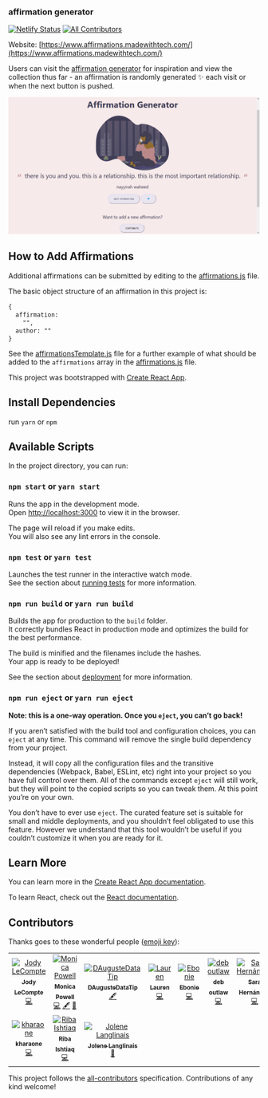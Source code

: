 ### affirmation generator

[![Netlify Status](https://api.netlify.com/api/v1/badges/ec8dd57a-9951-4166-bba9-bb5f99354b29/deploy-status)](https://app.netlify.com/sites/affirmations/deploys)
[![All Contributors](https://img.shields.io/badge/all_contributors-10-orange.svg?style=flat-square)](#contributors)

Website: [https://www.affirmations.madewithtech.com/](https://www.affirmations.madewithtech.com/)


Users can visit the [affirmation generator](https://www.affirmations.madewithtech.com/) for inspiration and view the collection thus far - an affirmation is randomly generated :sparkles: each visit or when the next button is pushed.

![App Screenshot](public/app-screenshot.png)

## How to Add Affirmations

Additional affirmations can be submitted by editing to the [affirmations.js](src/affirmations.js) file.

The basic object structure of an affirmation in this project is:

```
{
  affirmation:
    "",
  author: ""
}
```

See the [affirmationsTemplate.js](src/affirmationTemplate.js) file for a further example of what should be added to the `affirmations` array in the [affirmations.js](src/affirmations.js) file.

This project was bootstrapped with [Create React App](https://github.com/facebook/create-react-app).

## Install Dependencies
run `yarn` or `npm`

## Available Scripts

In the project directory, you can run:

### `npm start` or `yarn start`

Runs the app in the development mode.<br>
Open [http://localhost:3000](http://localhost:3000) to view it in the browser.

The page will reload if you make edits.<br>
You will also see any lint errors in the console.

### `npm test` or `yarn test`

Launches the test runner in the interactive watch mode.<br>
See the section about [running tests](https://facebook.github.io/create-react-app/docs/running-tests) for more information.

### `npm run build` or `yarn run build`

Builds the app for production to the `build` folder.<br>
It correctly bundles React in production mode and optimizes the build for the best performance.

The build is minified and the filenames include the hashes.<br>
Your app is ready to be deployed!

See the section about [deployment](https://facebook.github.io/create-react-app/docs/deployment) for more information.

### `npm run eject` or `yarn run eject`

**Note: this is a one-way operation. Once you `eject`, you can’t go back!**

If you aren’t satisfied with the build tool and configuration choices, you can `eject` at any time. This command will remove the single build dependency from your project.

Instead, it will copy all the configuration files and the transitive dependencies (Webpack, Babel, ESLint, etc) right into your project so you have full control over them. All of the commands except `eject` will still work, but they will point to the copied scripts so you can tweak them. At this point you’re on your own.

You don’t have to ever use `eject`. The curated feature set is suitable for small and middle deployments, and you shouldn’t feel obligated to use this feature. However we understand that this tool wouldn’t be useful if you couldn’t customize it when you are ready for it.

## Learn More

You can learn more in the [Create React App documentation](https://facebook.github.io/create-react-app/docs/getting-started).

To learn React, check out the [React documentation](https://reactjs.org/).

## Contributors

Thanks goes to these wonderful people ([emoji key](https://allcontributors.org/docs/en/emoji-key)):

<!-- ALL-CONTRIBUTORS-LIST:START - Do not remove or modify this section -->
<!-- prettier-ignore -->
<table>
  <tr>
    <td align="center"><a href="https://jodylecompte.com"><img src="https://avatars0.githubusercontent.com/u/38302762?v=4" width="100px;" alt="Jody LeCompte"/><br /><sub><b>Jody LeCompte</b></sub></a><br /><a href="https://github.com/M0nica/affirmation_generator/commits?author=jodylecompte" title="Code">💻</a></td>
    <td align="center"><a href="https://www.aboutmonica.com"><img src="https://avatars0.githubusercontent.com/u/6998954?v=4" width="100px;" alt="Monica Powell"/><br /><sub><b>Monica Powell</b></sub></a><br /><a href="https://github.com/M0nica/affirmation_generator/commits?author=m0nica" title="Code">💻</a> <a href="#content-m0nica" title="Content">🖋</a> <a href="https://github.com/M0nica/affirmation_generator/commits?author=m0nica" title="Documentation">📖</a></td>
    <td align="center"><a href="http://www.skills247.com"><img src="https://avatars1.githubusercontent.com/u/14081255?v=4" width="100px;" alt="DAugusteDataTip"/><br /><sub><b>DAugusteDataTip</b></sub></a><br /><a href="#content-DAugusteDataTip" title="Content">🖋</a></td>
    <td align="center"><a href="https://www.codepresssolutions.com/"><img src="https://avatars1.githubusercontent.com/u/31517766?v=4" width="100px;" alt="Lauren"/><br /><sub><b>Lauren</b></sub></a><br /><a href="https://github.com/M0nica/affirmation_generator/commits?author=unikornintech" title="Code">💻</a></td>
    <td align="center"><a href="https://github.com/metalandcoffee"><img src="https://avatars2.githubusercontent.com/u/20868511?v=4" width="100px;" alt="Ebonie"/><br /><sub><b>Ebonie</b></sub></a><br /><a href="https://github.com/M0nica/affirmation_generator/commits?author=metalandcoffee" title="Code">💻</a></td>
    <td align="center"><a href="https://github.com/deboutlaw"><img src="https://avatars3.githubusercontent.com/u/36055038?v=4" width="100px;" alt="deb outlaw"/><br /><sub><b>deb outlaw</b></sub></a><br /><a href="https://github.com/M0nica/affirmation_generator/commits?author=deboutlaw" title="Code">💻</a></td>
    <td align="center"><a href="https://github.com/LonelyPrincess"><img src="https://avatars1.githubusercontent.com/u/17673317?v=4" width="100px;" alt="Sara Hernández"/><br /><sub><b>Sara Hernández</b></sub></a><br /><a href="https://github.com/M0nica/affirmation_generator/commits?author=lonelyprincess" title="Code">💻</a></td>
  </tr>
  <tr>
    <td align="center"><a href="https://github.com/kharaone"><img src="https://avatars1.githubusercontent.com/u/6599271?v=4" width="100px;" alt="kharaone"/><br /><sub><b>kharaone</b></sub></a><br /><a href="https://github.com/M0nica/affirmation_generator/commits?author=kharaone" title="Code">💻</a></td>
    <td align="center"><a href="https://github.com/ribaishtiaq"><img src="https://avatars2.githubusercontent.com/u/38105931?v=4" width="100px;" alt="Riba Ishtiaq"/><br /><sub><b>Riba Ishtiaq</b></sub></a><br /><a href="https://github.com/M0nica/affirmation_generator/commits?author=ribaishtiaq" title="Code">💻</a></td>
    <td align="center"><a href="http://jolenelanglinais.com"><img src="https://avatars3.githubusercontent.com/u/36460856?v=4" width="100px;" alt="Jolene Langlinais"/><br /><sub><b>Jolene Langlinais</b></sub></a><br /><a href="https://github.com/M0nica/affirmation_generator/commits?author=irmerk" title="Documentation">📖</a></td>
  </tr>
</table>

<!-- ALL-CONTRIBUTORS-LIST:END -->

This project follows the [all-contributors](https://github.com/all-contributors/all-contributors) specification. Contributions of any kind welcome!
